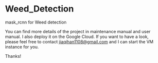 # Weed_Detection
mask_rcnn for Weed detection

You can find more details of the project in maintenance manual and user manual.
I also deploy it on the Google Cloud. If you want to have a look, please feel free to contact jiaqihan1108@gmail.com and I can start the VM instance for you. 

Thanks!
